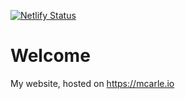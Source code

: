 [![Netlify Status](https://api.netlify.com/api/v1/badges/1b9b326e-dfca-449d-997b-7e1cbdb62a0d/deploy-status)](https://app.netlify.com/sites/mcarleio/deploys)

# Welcome

My website, hosted on https://mcarle.io
